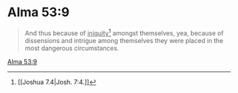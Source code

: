 # Alma 53:9

> And thus because of <u>iniquity</u>[^a] amongst themselves, yea, because of dissensions and intrigue among themselves they were placed in the most dangerous circumstances.

[Alma 53:9](https://www.churchofjesuschrist.org/study/scriptures/bofm/alma/53?lang=eng&id=p9#p9)


[^a]: [[Joshua 7.4|Josh. 7:4.]]
